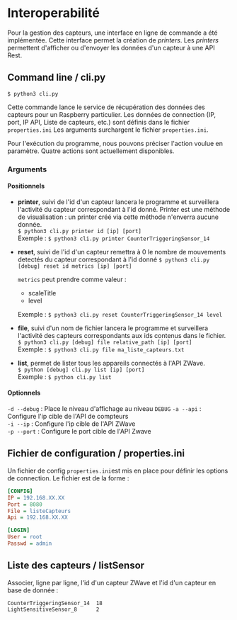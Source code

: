 
# Interoperabilité

Pour la gestion des capteurs, une interface en ligne de commande a été implémentée. Cette interface permet la création de *printers*. Les *printers* permettent d'afficher ou d'envoyer les données d'un capteur à une API Rest. 

## Command line / cli.py

`$ python3 cli.py`

Cette commande lance le service de récupération des données des capteurs pour un Raspberry particulier. 
Les données de connection (IP, port, IP API, Liste de capteurs, etc.) sont définis dans le fichier `properties.ini`
Les arguments surchargent le fichier `properties.ini`.

Pour l'exécution du programme, nous pouvons préciser l'action voulue en paramètre. Quatre actions sont actuellement disponibles. 

### Arguments

#### Positionnels  

 - **printer**, suivi de l'id d'un capteur lancera le programme et surveillera l'activité du capteur correspondant à l'id donné. Printer est une méthode de visualisation : un printer créé via cette méthode n'enverra aucune donnée.  
`$ python3 cli.py printer id [ip] [port]`  
Exemple : `$ python3 cli.py printer CounterTriggeringSensor_14`

 - **reset**, suivi de l'id d'un capteur remettra à 0 le nombre de mouvements detectés du capteur correspondant à l'id donné
 `$ python3 cli.py [debug] reset id metrics [ip] [port]`

	`metrics` peut prendre comme valeur : 
	 - scaleTitle
	 - level

	Exemple : `$ python3 cli.py reset CounterTriggeringSensor_14 level`

- **file**, suivi d'un nom de fichier lancera le programme et surveillera l'activité des capteurs correspondants aux ids contenus dans le fichier.  
`$ python3 cli.py [debug] file relative_path [ip] [port]`  
Exemple : `$ python3 cli.py file ma_liste_capteurs.txt`

- **list**, permet de lister tous les appareils connectés à l'API ZWave.  
`$ python [debug] cli.py list [ip] [port]`  
Exemple : `$ python cli.py list` 

#### Optionnels

`-d --debug` 		: Place le niveau d'affichage au niveau `DEBUG`
`-a --api`		: Configure l'ip cible de l'API de compteurs   
`-i --ip`		: Configure l'ip cible de l'API ZWave  
`-p --port`		: Configure le port cible de l'API Zwave  

## Fichier de configuration / properties.ini

Un fichier de config `properties.ini`est mis en place pour définir les options de connection. Le fichier est de la forme : 

```ini
[CONFIG]
IP = 192.168.XX.XX
Port = 8080
File = listeCapteurs
Api = 192.168.XX.XX

[LOGIN]
User = root
Passwd = admin
```  

## Liste des capteurs / listSensor

Associer, ligne par ligne, l'id d'un capteur ZWave et l'id d'un capteur en base de donnée :  

```vim
CounterTriggeringSensor_14	18
LightSensitiveSensor_8 		2
```
